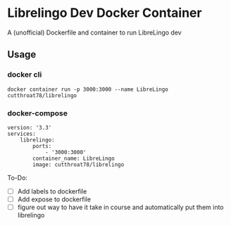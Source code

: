 # Librelingo Dev Docker Container
A (unofficial) Dockerfile and container to run LibreLingo dev

## Usage
### docker cli
```
docker container run -p 3000:3000 --name LibreLingo cutthroat78/librelingo
```
### docker-compose
```
version: '3.3'
services:
    librelingo:
        ports:
            - '3000:3000'
        container_name: LibreLingo
        image: cutthroat78/librelingo
```

To-Do:

- [ ] Add labels to dockerfile
- [ ] Add expose to dockerfile
- [ ] figure out way to have it take in course and automatically put them into librelingo